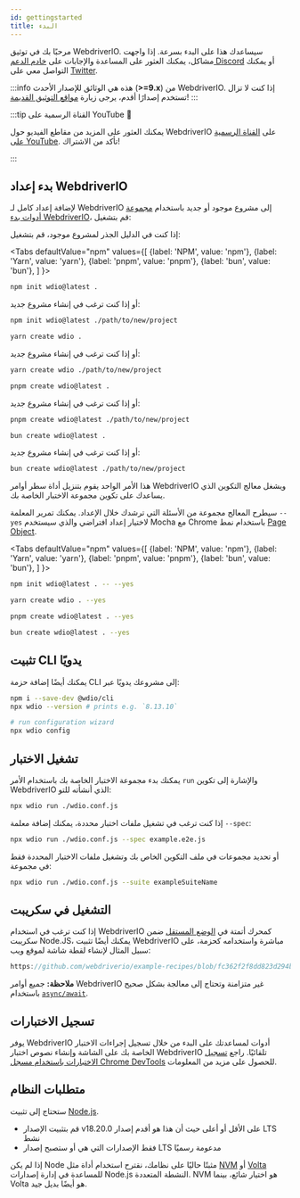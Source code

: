 ```yaml
---
id: gettingstarted
title: البدء
---
```


مرحبًا بك في توثيق WebdriverIO. سيساعدك هذا على البدء بسرعة. إذا واجهت مشاكل، يمكنك العثور على المساعدة والإجابات على [خادم الدعم Discord](https://discord.webdriver.io) أو يمكنك التواصل معي على [Twitter](https://twitter.com/webdriverio).

:::info
هذه هي الوثائق للإصدار الأحدث (__>=9.x__) من WebdriverIO. إذا كنت لا تزال تستخدم إصدارًا أقدم، يرجى زيارة [مواقع التوثيق القديمة](/versions)!
:::

<LiteYouTubeEmbed
    id="rA4IFNyW54c"
    title="Getting Started with WebdriverIO"
/>

:::tip القناة الرسمية على YouTube 🎥

يمكنك العثور على المزيد من مقاطع الفيديو حول WebdriverIO على [القناة الرسمية على YouTube](https://youtube.com/@webdriverio). تأكد من الاشتراك!

:::

## بدء إعداد WebdriverIO

لإضافة إعداد كامل لـ WebdriverIO إلى مشروع موجود أو جديد باستخدام [مجموعة أدوات بدء WebdriverIO](https://www.npmjs.com/package/create-wdio)، قم بتشغيل:

إذا كنت في الدليل الجذر لمشروع موجود، قم بتشغيل:

<Tabs
  defaultValue="npm"
  values={[
    {label: 'NPM', value: 'npm'},
    {label: 'Yarn', value: 'yarn'},
    {label: 'pnpm', value: 'pnpm'},
    {label: 'bun', value: 'bun'},
  ]
}>
<TabItem value="npm">

```sh
npm init wdio@latest .
```

أو إذا كنت ترغب في إنشاء مشروع جديد:

```sh
npm init wdio@latest ./path/to/new/project
```

</TabItem>
<TabItem value="yarn">

```sh
yarn create wdio .
```

أو إذا كنت ترغب في إنشاء مشروع جديد:

```sh
yarn create wdio ./path/to/new/project
```

</TabItem>
<TabItem value="pnpm">

```sh
pnpm create wdio@latest .
```

أو إذا كنت ترغب في إنشاء مشروع جديد:

```sh
pnpm create wdio@latest ./path/to/new/project
```

</TabItem>
<TabItem value="bun">

```sh
bun create wdio@latest .
```

أو إذا كنت ترغب في إنشاء مشروع جديد:

```sh
bun create wdio@latest ./path/to/new/project
```

</TabItem>
</Tabs>

هذا الأمر الواحد يقوم بتنزيل أداة سطر أوامر WebdriverIO ويشغل معالج التكوين الذي يساعدك على تكوين مجموعة الاختبار الخاصة بك.

<CreateProjectAnimation />

سيطرح المعالج مجموعة من الأسئلة التي ترشدك خلال الإعداد. يمكنك تمرير المعلمة `--yes` لاختيار إعداد افتراضي والذي سيستخدم Mocha مع Chrome باستخدام نمط [Page Object](https://martinfowler.com/bliki/PageObject.html).

<Tabs
  defaultValue="npm"
  values={[
    {label: 'NPM', value: 'npm'},
    {label: 'Yarn', value: 'yarn'},
    {label: 'pnpm', value: 'pnpm'},
    {label: 'bun', value: 'bun'},
  ]
}>
<TabItem value="npm">

```sh
npm init wdio@latest . -- --yes
```

</TabItem>
<TabItem value="yarn">

```sh
yarn create wdio . --yes
```

</TabItem>
<TabItem value="pnpm">

```sh
pnpm create wdio@latest . --yes
```

</TabItem>
<TabItem value="bun">

```sh
bun create wdio@latest . --yes
```

</TabItem>
</Tabs>

## تثبيت CLI يدويًا

يمكنك أيضًا إضافة حزمة CLI إلى مشروعك يدويًا عبر:

```sh
npm i --save-dev @wdio/cli
npx wdio --version # prints e.g. `8.13.10`

# run configuration wizard
npx wdio config
```

## تشغيل الاختبار

يمكنك بدء مجموعة الاختبار الخاصة بك باستخدام الأمر `run` والإشارة إلى تكوين WebdriverIO الذي أنشأته للتو:

```sh
npx wdio run ./wdio.conf.js
```

إذا كنت ترغب في تشغيل ملفات اختبار محددة، يمكنك إضافة معلمة `--spec`:

```sh
npx wdio run ./wdio.conf.js --spec example.e2e.js
```

أو تحديد مجموعات في ملف التكوين الخاص بك وتشغيل ملفات الاختبار المحددة فقط في مجموعة:

```sh
npx wdio run ./wdio.conf.js --suite exampleSuiteName
```

## التشغيل في سكريبت

إذا كنت ترغب في استخدام WebdriverIO كمحرك أتمتة في [الوضع المستقل](/docs/setuptypes#standalone-mode) ضمن سكريبت Node.JS، يمكنك أيضًا تثبيت WebdriverIO مباشرة واستخدامه كحزمة، على سبيل المثال لإنشاء لقطة شاشة لموقع ويب:

```js reference useHTTPS
https://github.com/webdriverio/example-recipes/blob/fc362f2f8dd823d294b9bb5f92bd5991339d4591/getting-started/run-in-script.js#L2-L19
```

__ملاحظة:__ جميع أوامر WebdriverIO غير متزامنة وتحتاج إلى معالجة بشكل صحيح باستخدام [`async/await`](https://javascript.info/async-await).

## تسجيل الاختبارات

يوفر WebdriverIO أدوات لمساعدتك على البدء من خلال تسجيل إجراءات الاختبار الخاصة بك على الشاشة وإنشاء نصوص اختبار WebdriverIO تلقائيًا. راجع [تسجيل الاختبارات باستخدام مسجل Chrome DevTools](/docs/record) للحصول على مزيد من المعلومات.

## متطلبات النظام

ستحتاج إلى تثبيت [Node.js](http://nodejs.org).

- قم بتثبيت الإصدار v18.20.0 على الأقل أو أعلى حيث أن هذا هو أقدم إصدار LTS نشط
- فقط الإصدارات التي هي أو ستصبح إصدار LTS مدعومة رسميًا

إذا لم يكن Node مثبتًا حاليًا على نظامك، نقترح استخدام أداة مثل [NVM](https://github.com/creationix/nvm) أو [Volta](https://volta.sh/) للمساعدة في إدارة إصدارات Node.js النشطة المتعددة. NVM هو اختيار شائع، بينما Volta هو أيضًا بديل جيد.